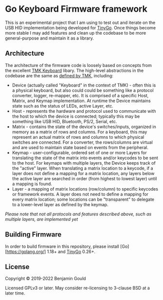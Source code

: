 Go Keyboard Firmware framework
==============================

This is an experimental project that I am using to test out and iterate on the USB HID implementation being developed
for [TinyGo][tinygo]. Once things become more stable I may add features and clean up the codebase to be more
general-purpose and maintain it as a library.

Architecture
------------

The architecture of the firmware code is loosely based on concepts from the excellent [TMK Keyboard][tmk] libary.
The high-level abstractions in the codebase are the same as [defined by TMK][tmk-architecture], including:

 * Device (actually called "Keyboard" in the context of TMK) - often this is a physical keyboard, but also could
   could be something like a protocol converter, logger, re-mapper, etc. It is comprised of a specific Host, Matrix,
   and Keymap implementation. At runtime the Device maintains state such as the status of LEDs, active Layer, etc.
 * Host - represents the hardware and protocol used to communicate with the host to which the device is connected;
   typically this may be something like USB HID, Bluetooth, PS/2, Serial, etc.
 * Matrix - contains the state of the device's switches/inputs, organized in memory as a matrix of rows and columns.
   For a keyboard, this may represent an actual matrix of rows and columns to which physical switches are connected.
   For a converter, the rows/columns are virtual and are used to maintain state based on events from the peripheral.
 * Keymap - user-configurable, ordered set of one or more Layers for translating the state of the matrix into events
   and/or keycodes to be sent to the host. For keymaps with multiple layers, the Device keeps track of the "active"
   layer. When translating a matrix location to a keycode, if a layer does not define a mapping for a matrix location,
   any layers below the active layer are searched in order (from highest to lowest layer) until a mapping is found.
 * Layer - a mapping of matrix locations (row/column) to specific keycodes or framework events. A layer does not need
   to define a mapping for every matrix location; some locations can be "transparent" to delegate to a lower-level
   layer as defined by the keymap.

*Please note that not all protocols and features described above, such as multiple layers, are implemented yet*

Building Firmware
-----------------

In order to build firmware in this repository, please install [Go][https://golang.org/] 1.18+ and [TinyGo][tinygo] 0.26+.



License
-----------------------

Copyright © 2019-2022 Benjamin Gould

Licensed GPLv3 or later. May consider re-licensing to 3-clause BSD at a later time.

[tinygo]: https://tinygo.org/
[tmk]: https://github.com/tmk/tmk_keyboard
[tmk-architecture]: https://github.com/tmk/tmk_keyboard/tree/master/tmk_core#architecture
[build-from-source]: https://tinygo.org/docs/guides/build/